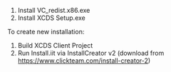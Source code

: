1. Install VC_redist.x86.exe
2. Install XCDS Setup.exe

To create new installation:
1. Build XCDS Client Project
2. Run Install.iit via InstallCreator v2 (download from https://www.clickteam.com/install-creator-2)
